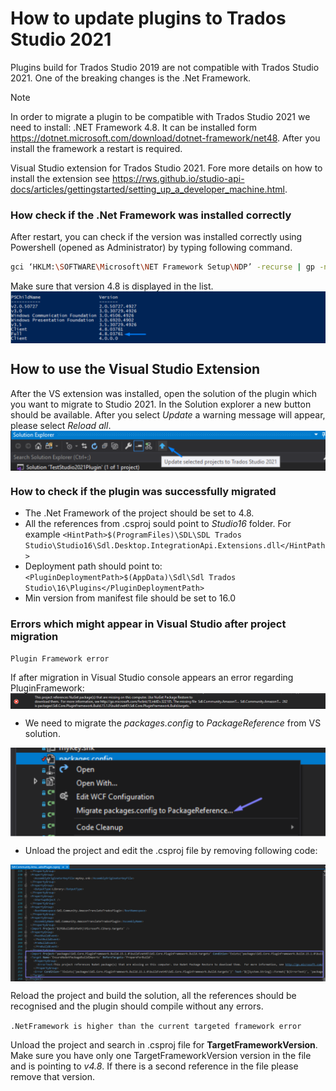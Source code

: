 # How to update plugins to Trados Studio 2021

Plugins build for Trados Studio 2019 are not compatible with Trados Studio 2021. One of the breaking changes is the .Net Framework. 

> [!NOTE]
>
> In order to migrate a plugin to be compatible with Trados Studio 2021 we need to install:
> .NET Framework 4.8. It can be installed form https://dotnet.microsoft.com/download/dotnet-framework/net48. After you install the framework a restart is required.
>
> Visual Studio extension for Trados Studio 2021. Fore more details on how to install the extension see https://rws.github.io/studio-api-docs/articles/gettingstarted/setting_up_a_developer_machine.html.

### How check if the .Net Framework was installed correctly
After restart, you can check if the version was installed correctly using Powershell (opened as Administrator) by typing following command.
```sh
gci ‘HKLM:\SOFTWARE\Microsoft\NET Framework Setup\NDP’ -recurse | gp -name Version -EA 0 | where { $_.PSChildName -match ‘^(?!S)\p{L}’} | select PSChildName, Version
```
Make sure that version 4.8 is displayed in the list.
<img style="display:block; " src="images/framework.png" />

## How to use the Visual Studio Extension
After the VS extension was installed, open the solution of the plugin which you want to migrate to Studio 2021. In the Solution explorer a new button should be available. After you select *Update* a warning message will appear, please select *Reload all*.
<img style="display:block; " src="images/solution.png" />


### How to check if the plugin was successfully migrated

* The .Net Framework of the project should be set to 4.8.
* All the references from .csproj sould point to *Studio16* folder. For example `<HintPath>$(ProgramFiles)\SDL\SDL Trados Studio\Studio16\Sdl.Desktop.IntegrationApi.Extensions.dll</HintPath>`
* Deployment path should point to: `<PluginDeploymentPath>$(AppData)\Sdl\Sdl Trados Studio\16\Plugins</PluginDeploymentPath>`
* Min version from manifest file should be set to 16.0

### Errors which might appear in Visual Studio after project migration
`Plugin Framework error`

If after migration in Visual Studio console appears an error regarding PluginFramework:
<img style="display:block; " src="images/frameworkError.png" />

* We need to migrate the *packages.config* to *PackageReference* from VS solution.
<img style="display:block; " src="images/migrate.png" />

* Unload the project and edit the .csproj file by removing following code:
<img style="display:block; " src="images/csproj.png" />

Reload the project and build the solution, all the references should be recognised and the plugin should compile without any errors.

`.NetFramework is higher than the current targeted framework error` 

Unload the project and search in .csproj file for **TargetFrameworkVersion**. Make sure you have only one TargetFrameworkVersion version in the file and is pointing to *v4.8*.
If there is a second reference in the file please remove that version.






